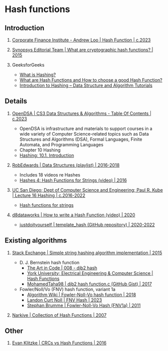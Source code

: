 # Hash functions

## Introduction

1. [Corporate Finance Institute - Andrew Loo | Hash Function | c.2023](https://corporatefinanceinstitute.com/resources/cryptocurrency/hash-function/)

1. [Synopsys Editorial Team | What are cryptographic hash functions? | 2015](https://www.synopsys.com/blogs/software-security/cryptographic-hash-functions.html)

1. GeeksforGeeks
   - [What is Hashing?](https://www.geeksforgeeks.org/what-is-hashing/)
   - [What are Hash Functions and How to choose a good Hash Function?](https://www.geeksforgeeks.org/what-are-hash-functions-and-how-to-choose-a-good-hash-function/)
   - [Introduction to Hashing – Data Structure and Algorithm Tutorials](https://www.geeksforgeeks.org/introduction-to-hashing-data-structure-and-algorithm-tutorials/)


## Details

1. [OpenDSA | CS3 Data Structures & Algorithms - Table Of Contents | c.2023](https://opendsa-server.cs.vt.edu/ODSA/Books/CS3/html/index.html)
   - OpenDSA is infrastructure and materials to support courses in a wide variety of Computer Science-related
     topics such as Data Structures and Algorithms (DSA), Formal Languages, Finite Automata, and Programming Languages
   - Chapter 10 Hashing
   - [Hashing: 10.1. Introduction](https://opendsa-server.cs.vt.edu/ODSA/Books/CS3/html/HashIntro.html)

1. [RobEdwards | Data Structures (playlist) | 2016-2018](https://www.youtube.com/playlist?list=PLpPXw4zFa0uKKhaSz87IowJnOTzh9tiBk)
   - Includes 18 videos re Hashes
   - [Hashes 4: Hash Functions for Strings (video) | 2016](https://www.youtube.com/watch?v=jtMwp0FqEcg)

1. [UC San Diego; Dept of Computer Science and Engineering; Paul R. Kube | Lecture 16 Hashing | c.2016-2022](https://cseweb.ucsd.edu/~kube/cls/100/Lectures/lec16/lec16.html)
   - [Hash functions for strings](https://cseweb.ucsd.edu/~kube/cls/100/Lectures/lec16/lec16-12.html)

1. [d8dataworks | How to write a Hash Function (video) | 2020](https://www.youtube.com/watch?v=xrLNoduAZfM)
   - [justdoityourself | template_hash (GitHub repository) | 2020-2022](https://github.com/justdoityourself/template_hash)


## Existing algorithms

1. [Stack Exchange | Simple string hashing algorithm implementation | 2015](https://codereview.stackexchange.com/questions/85556/simple-string-hashing-algorithm-implementation)
   - D. J. Bernstein hash function
     * [The Art in Code | 008 - djb2 hash](https://theartincode.stanis.me/008-djb2/)
     * [York University; Electrical Engineering & Computer Science | Hash Functions](http://www.cse.yorku.ca/~oz/hash.html)
     * [MohamedTaha98 | djb2 hash function.c (GitHub Gist) | 2017](https://gist.github.com/MohamedTaha98/ccdf734f13299efb73ff0b12f7ce429f)
   - Fowler/Noll/Vo (FNV) hash function, variant 1a
     * [Algorithm Wiki | Fowler-Noll-Vo hash function | 2018](https://thimbleby.gitlab.io/algorithm-wiki-site/wiki/fowler-noll-vo_hash_function/)
     * [Landon Curt Noll | FNV Hash | 2023](http://www.isthe.com/chongo/tech/comp/fnv/)
     * [Stephan Brumme | Fowler-Noll-Vo Hash (FNV1a) | 2011](https://create.stephan-brumme.com/fnv-hash/)

1. [Narkive | Collection of Hash Functions | 2007](https://comp.programming.narkive.com/raThbvjB/collection-of-hash-functions)


## Other

1. [Evan Klitzke | CRCs vs Hash Functions | 2016](https://eklitzke.org/crcs-vs-hash-functions)

